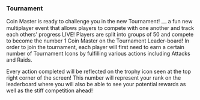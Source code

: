 ### Tournament 
Coin Master is ready to challenge you in the new Tournament! ⎼ a fun new multiplayer event that allows players to compete with one another and track each others’ progress LIVE!
Players are split into groups of 50 and compete to become the number 1 Coin Master on the Tournament Leader-board!
In order to join the tournament, each player will first need to earn a certain number of Tournament Icons by fulfilling various actions including Attacks and Raids. 

Every action completed will be reflected on the trophy icon seen at the top right corner of the screen! This number will represent your rank on the leaderboard where you will also be able to see your potential rewards as well as the stiff competition ahead! 
 
 
 
